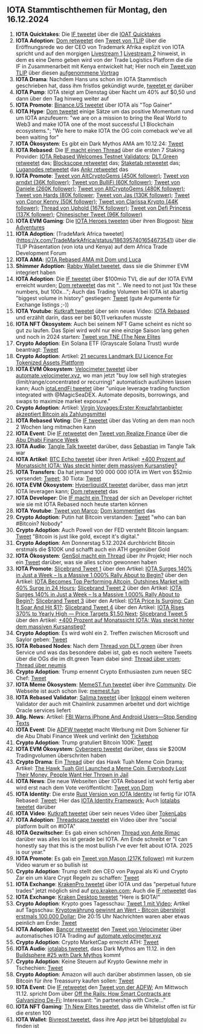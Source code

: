 ## IOTA Stammtischthemen für Montag, den 16.12.2024

1. **IOTA Quicktakes**: Die [IF tweetet](https://x.com/iota/status/1863553776520478940) über die [IOAT Quicktakes]()
2. **IOTA Adoption**: [Dom retweetet](https://x.com/DomSchiener/status/1863815073577214438) den [Tweet von TLIP](https://x.com/TLIP_io/status/1863578315488891390) über die Eröffnungsrede wo der CEO von Trademark Afrika explizit von IOTA spricht und auf den morgigen [Livestream 1](https://www.youtube.com/live/LnYZqNevRN0?si=Qpy8p-9TwxcroplT) [Livestream 2](https://www.youtube.com/watch?v=B2st8SGuJqA) hinweist, in dem es eine Demo geben wird von der Trade Logistics Platform die die IF in Zusammenarbeit mit Kenya entwickelt hat; Hier noch ein [Tweet von TLIP](https://x.com/TLIP_io/status/1864378795412611215) über diesen [aufgenommene Vortrag](https://www.youtube.com/live/B2st8SGuJqA?feature=shared)
3. **IOTA Drama**: Nachdem Hans uns schon im IOTA Stammtisch geschrieben hat, dass ihm fristlos gekündigt wurde, [tweetet er](https://x.com/hus_qy/status/1863691157491880255) darüber 
4. **IOTA Pump**: IOTA steigt am Dienstag über Nacht um 40% auf $0,50 und dann über den Tag hinweg weiter auf 
5. **IOTA Promote**: [Binance.US tweetet](https://x.com/BinanceUS/status/1863674601756033070) über IOTA als "Top Gainer"
6. **IOTA Hype**: [Dom tweetet](https://x.com/DomSchiener/status/1863688195034026493) einige Sätze um das positive Momentum rund um IOTA anzufeuern: "we are on a mission to bring the Real World to Web3 and make IOTA one of the most successful L1 Blockchain ecosystems."; "We here to make IOTA the OG coin comeback we've all been waiting for"
7. **IOTA Ökosystem**: Es gibt ein Dark Mythos AMA am 10.12.24: [Tweet](https://x.com/AuditOne_DAO/status/1863940705976045931)
8. **IOTA Rebased**: Die [IF macht einen Thread](https://x.com/iota/status/1863946293539660134) über die ersten 7 Staking Provider: [IOTA Rebased Welcomes Testnet Validators](https://blog.iota.org/iota-rebased-validators/); [DLT.Green retweetet](https://x.com/dlt_green/status/1863947514430255498) das; [Blockscope retweetet](https://x.com/Krypton45435203/status/1864033994825769242) das; [Staketab retweetet](https://x.com/staketab/status/1864002875958911427) das; [Luganodes retweetet](https://x.com/luganodes/status/1864255668305449406) das [Ankr retweetet](https://x.com/ankr/status/1864965603162783934) das
9. **IOTA Promote**: [Tweet von AltCryptoGems (450K follower)](https://x.com/AltCryptoGems/status/1863948302099845625); [Tweet von arndxt (36K follower)](https://x.com/arndxt_xo/status/1859929626216439832); [Tweet von BulliFi (60K follower)](https://x.com/Bullify_X/status/1863933431295492504); [Tweet von Daniele (260K follower)](https://x.com/danielesesta/status/1864220251988062256); [Tweet von AltCryptoGems (480K follower)](https://x.com/AltCryptoGems/status/1864242805788561871); [Tweet von Hards (80K follower](https://x.com/Degen_Hardy/status/1864217481054978180); [Tweet von Jas (130K follower)](https://x.com/JasCrypto_/status/1863946322606207268); [Tweet von Conor Kenny (50K follower)](https://x.com/conorfkenny/status/1864281688312041836); [Tweet von Clarissa Krypto (44K follower)](https://x.com/Clarissa_Krypto/status/1864709733044928754); [Thread von Uphold (167K follower)](https://x.com/UpholdInc/status/1864443313820193150); [Tweet von Defi Princess (137K follower)](https://x.com/defiprincess_/status/1864593090872529322); [Chinesischer Tweet (96K follower)](https://x.com/0xKingsKuan/status/1865974674146140185)
11. **IOTA EVM Gaming**: Die [IOTA Heroes tweeten](https://x.com/IotaHeroes/status/1863921653572411500) über ihren Blogpost: [New Adventures](https://www.iotaheroes.com/blog/new-adventures)
12. **IOTA Adoption**: (TradeMark Africa tweetet](https://x.com/TradeMarkAfrica/status/1863957401654673541) über die TLIP Präsentation (von iota und Kenya) auf dem Africa Trade Development Forum
13. **IOTA AMA**: [IOTA Rebased AMA mit Dom und Luca](https://x.com/iota/status/1863516743362097249)
14. **Shimmer Adoption**: [Rabby Wallet tweetet](https://x.com/Rabby_io/status/1808123544053719490), dass sie die Shimmer EVM integriert haben
15. **IOTA Adoption**: Die [IF tweetet](https://x.com/iota/status/1864214892720312661) über $100mio TVL die auf der IOTA EVM erreicht wurden; [Dom retweetet](https://x.com/DomSchiener/status/1864235593292489140) das mit ".. We need to not just 10x these numbers, but 100x...";  Auch das Trading Volumen bei IOTA ist abartig "biggest volume in history" gestiegen: [Tweet](https://x.com/_JeffR/status/1864122143807820145) (gute Argumente für Exchange listings ;-))
16. **IOTA Youtube**: [Kutkraft tweetet](https://x.com/kutkraft/status/1864224228201123867) über sein neues Video: [IOTA Rebased](https://youtu.be/pwEjmjRcd5o) und erzählt darin, dass eer bei $0,11 verkaufen musste
17. **IOTA NFT Ökosystem**: Auch bei seinem NFT Game scheint es nicht so gut zu laufen. Das Spiel wird wohl nur eine einzige Saison lang gehen und noch in 2024 starten: [Tweet von TNE (The New Elites](https://x.com/TheNewElites_/status/1864539303344525668)
18. **Crypto Adoption**: Ein Solana ETF (Grayscale Solana Trust) wurde beantragt: [Tweet](https://x.com/JSeyff/status/1864057917608980856)
19. **Crypto Adoption**: Artikel: [21 secures Landmark EU Licence For Tokenized Assets Plattform](https://t.co/fZXOHFJODN)
20. **IOTA EVM Ökosystem**: [Velocimeter tweetet](https://x.com/VelocimeterDEX/status/1864246374809915854) über [automate.velocimeter.xyz](https://automate.velocimeter.xyz/), wo man jetzt "buy low sell high strategies (limit/range/concentrated or recurring)" automatisch ausführen lassen kann; Auch [iotaLendFi tweetet](https://x.com/iolendfi/status/1864041721413132314) über "unique leverage trading function integrated with @MagicSeaDEX. Automate deposits, borrowings, and swaps to maximize market exposure."
21. **Crypto Adoption**: Artikel: [Virgin Voyages:Erster Kreuzfahrtanbieter akzeptiert Bitcoin als Zahlungsmittel](https://www.blocktrainer.de/blog/erster-kreuzfahrtanbieter-akzeptiert-bitcoin-als-zahlungsmittel)
22. **IOTA Rebased Voting**: Die [IF tweetet](https://x.com/iota/status/1864310689667686721) über das Voting an dem man noch 2 Wochen lang mitmachen kann
23. **IOTA Event**: Die [IF retweetet](https://x.com/iota/status/1864321339361812481) den [Tweet von Realize Finance](https://x.com/iota/status/1864321339361812481) über die [Abu Dhabi Finance Week](https://x.com/ADFinanceWeek)
24. **IOTA Audio**: [Tangle Talk tweetet](https://x.com/tangle_talk/status/1864307096885284901) darüber, dass [Sebastian](https://x.com/Sebasti65365174) im Tangle Talk war
25. **IOTA Artikel**: [BTC Echo tweetet](https://x.com/btcecho/status/1864259692505018850) über ihren Artikel: [+400 Prozent auf Monatssicht IOTA: Was steckt hinter dem massiven Kursanstieg?](https://www.btc-echo.de/news/iota-was-steckt-hinter-dem-massiven-kursanstieg-196961/?utm_content=buffer059d6&utm_medium=social&utm_source=x.com&utm_campaign=buffer)
26. **IOTA Transfers**: Da hat jemand 100 000 000 IOTA im Wert von $52mio versendet: [Tweet](https://x.com/tanglelytics/status/1864292874407297418); 30 Tiota: [Tweet](https://x.com/tanglelytics/status/1864408293105406005)
27. **IOTA EVM Ökosystem**: [HyperliquidX tweetet](https://x.com/HyperliquidX/status/1864291782865113173) darüber, dass man jetzt IOTA leveragen kann; [Dom retweetet](https://x.com/DomSchiener/status/1864332242438250820) das
28. **IOTA Developer**: Die [IF macht ein Thread](https://x.com/iota/status/1864338881182675363) der sich an Developer richtet wie sie mit IOTA Rebased noch heute starten können
29. **IOTA Youtube**: [Tweet von Marco](https://x.com/MarcoASola1/status/1864069984172785803); [Dom kommentiert](https://x.com/DomSchiener/status/1864214536665866383) das
30. **Crypto Adoption**: Putin hat Bitcoin verstanden: [Tweet](https://x.com/WatcherGuru/status/1864319265840488854) "who can ban #Bitcoin? Nobody"
31. **Crypto Adoption**: Auch Powell von der FED versteht Bitcoin langsam: [Tweet](https://x.com/BTC_Archive/status/1864393191203410111) "Bitcoin is just like gold, except it's digital."
32. **Crypto Adoption**: Am Donnerstag 5.12.2024 durchbricht Bitcoin erstmals die $100K und schafft auch ein ATH gegenüber Gold
33. **IOTA Ökosystem**: [GenSol macht ein Thread](https://x.com/GenSol_io/status/1864289169876636155) über ihr Projekt; Hier noch ein [Tweet](https://x.com/GenSol_io/status/1864666593239945270) darüber, was sie alles schon gewonnen haben
34. **IOTA Promote**: [Slicebrand Tweet 1](https://x.com/slicedbrand/status/1864370584458805658) über den Artikel: [IOTA Surges 140% in Just a Week – Is a Massive 1,000% Rally About to Begin?](https://cryptonews.com/news/iota-surges-100-in-just-a-week-is-a-massive-1000-rally-about-to-begin/) über den Artikel: [IOTA Becomes Top Performing Altcoin, Outshines Market with 40% Surge in 24 Hours](https://beincrypto.com/iota-outshines-market/); [Slicebrand Tweet 2](https://x.com/slicedbrand/status/1864370584458805658) über den Artikel: [IOTA Surges 140% in Just a Week – Is a Massive 1,000% Rally About to Begin?](https://cryptonews.com/news/iota-surges-100-in-just-a-week-is-a-massive-1000-rally-about-to-begin/); [Slicebrand Tweet 3](https://x.com/slicedbrand/status/1864385432848617587) über den Artikel: [IOTA Price Is Surging: Can It Soar And Hit $1?](https://coingape.com/markets/iota-price-is-surging-can-it-copy-xrp-and-hit-1/); [Slicebrand Tweet 4](https://x.com/slicedbrand/status/1864417141359038551) über den Artikel: [IOTA Rises 370% to Yearly High — Price Targets $1.50 Next](https://www.ccn.com/analysis/crypto/iota-rises-yearly-high-price-increase/#:~:text=8%20min%20read-,IOTA%20Price%20to%20%241.50,movement%20from%20the%20current%20price); [Slicebrand Tweet 5](https://x.com/slicedbrand/status/1864399525500072444) über den Artikel: [+400 Prozent auf Monatssicht IOTA: Was steckt hinter dem massiven Kursanstieg?](https://www.btc-echo.de/news/iota-was-steckt-hinter-dem-massiven-kursanstieg-196961/)
35. **Crypto Adoption**: Es wird wohl ein 2. Treffen zwischen Microsoft und Saylor geben: [Tweet](https://x.com/Vivek4real_/status/1864361324437819468)
36. **IOTA Rebased Nodes**: Nach dem [Thread von DLT.green](https://x.com/dlt_green) über ihren Service und was das besondere dabei ist, gab es noch weitere Tweets über die OGs die im dlt.green Team dabei sind: [Thread über vrom](https://x.com/dlt_green/status/1864304669977153700); [Thread über neumis](https://x.com/dlt_green/status/1864354882838306823)
37. **Crypto Adoption**: Trump ernennt Crypto Enthusiasten zum neuen SEC Chef: [Tweet](https://x.com/TheRobynHD/status/1864367477796274278)
38. **IOTA Meme Ökosystem**: [MemeST.fun tweetet](https://x.com/memest_/status/1797906597857108355) über ihre [Community](https://linktr.ee/memestreet). Die Webseite ist auch schon live: [memest.fun](http://memest.fun/)
39. **IOTA Rebased Validator**: [Salima tweetet](https://x.com/Salimasbegum/status/1864432373821055380) über [linkpool](https://x.com/linkpoolio) einem weiteren Validator der auch mit Chainlink zusammen arbeitet und dort wichtige Oracle services liefert
40. **Allg. News**: Artikel: [FBI Warns iPhone And Android Users—Stop Sending Texts](https://www.forbes.com/sites/zakdoffman/2024/12/03/fbi-warns-iphone-and-android-users-stop-sending-texts/)
41. **IOTA Event**: Die [ADFW tweetet](https://x.com/ADFinanceWeek/status/1864629827958944150) macht Werbung mit Dom Schiener für die Abu Dhabi Finance Week und verlinkt den [Ticketshop](https://adfw.com/tickets)
42. **Crypto Adoption**: Trump gratuliert Bitcoin 100K: [Tweet](https://x.com/bitcoin2go/status/1864657227707019555)
43. **IOTA EVM Ökosystem**: [Cyberperp tweetet](https://x.com/cyberperp/status/1864652111079694642) darüber, dass sie $200M Tradingvolumen überschriten haben
44. **Crypto Drama**: Ein [Thread](https://x.com/ShurikenTrade/status/1864865463139795389) über das Hawk Tuah Meme Coin Drama; Artikel: [The Hawk Tuah Girl Launched a Meme Coin, Everybody Lost Their Money, People Want Her Thrown in Jail](https://www.barstoolsports.com/blog/3533095/the-hawk-tuah-girl-launched-a-meme-coin-its-not-going-well?utm_content=buffer5fb43&utm_medium=social&utm_source=twitter.com&utm_campaign=buffer)
45. **IOTA News**: Die neue Webseiten über IOTA Rebased ist wohl fertig aber wird erst nach dem Vote veröffentlicht: [Tweet von Dom](https://x.com/DomSchiener/status/1864944154473603536)
46. **IOTA Identity**: Die erste [Rust Version von IOTA Identity](https://github.com/iotaledger/identity.rs/releases/tag/v1.6.0-alpha.1) ist fertig für IOTA Rebased: [Tweet](https://x.com/Vrom14286662/status/1864945305763885427); Hier das [IOTA Identity Framework](https://docs.iota.org/iota-identity); Auch [Iotalabs tweetet](https://x.com/iotalabs_/status/1865019507942789324) darüber
47. **IOTA Video**: [Kutkraft tweetet](https://x.com/kutkraft/status/1865293648457535797) über sein neues Video über [TokenLabs](https://x.com/TokenLabsX)
48. **IOTA Adoption**: [Threadscape tweetet](https://x.com/_threadscape_/status/1865176666630127970) ein Video über ihre "social platform built on #IOTA"
49. **IOTA Gezwitscher**: Es gab einen schönen [Thread von Ante Rimac](https://x.com/0xRimac/status/1864922752542470600) darüber was alles los ist gerade bei IOTA. Am Ende schreibt er "I can honestly say that this is the most bullish I've ever felt about IOTA. 2025 is our year."
50. **IOTA Promote**: Es gab ein [Tweet von Mason (217K follower)](https://x.com/MasonVersluis/status/1864866983482896548) mit kurzem Video warum er so bullish ist
51. **Crypto Adoption**: Trump stellt den CEO von Paypal als Ki und Crypto Zar ein um klare Crypt Regeln zu schaffen: [Tweet](https://x.com/blocktrainer/status/1864839721190322248)
52. **IOTA Exchange**: [KrakenPro tweetet](https://x.com/blocktrainer/status/1864839721190322248) über IOTA und das "perpetual future trades" jetzt möglich sind auf [pro.kraken.com](https://pro.kraken.com/app/trade/btc-usd?af_xp=app&source_caller=ui&pid=X&utm_content=link&utm_source=twitter&shortlink=IOTAperp&utm_medium=organic_social&utm_campaign=2024_q4_pro_global_futures_listings_en_rtg&deep_link_value=goToPair%2Ffutures%2FIOTA%2FUSD%2FPF_IOTAUSD&c=PerpFutures_IOTA_Social); Auch die [IF retweetet](https://x.com/iota/status/1864973864675008618) das
53. **IOTA Exchange**: [Kraken Desktop tweetet](https://x.com/KrakenDesktop/status/1865755679148920912) "Here is $IOTA!" 
54. **Crypto Adoption**: Krypto goes Tagesschau: [Tweet 1 mit Video](https://x.com/JanWues/status/1864615402061348864); Artikel auf Tagsschau: [Kryptowährung gewinnt an Wert - Bitcoin übersteigt erstmals 100.000 Dollar](https://www.tagesschau.de/wirtschaft/finanzen/bitcoin-100000-dollar-marke-100.html); Die 20:15 Uhr Nachrichten waren aber etwas peinlich am Ende: [Tweet](https://x.com/blocktrainer/status/1864749421818450248)
55. **IOTA Adoption**: [Bancor retweetet](https://x.com/Bancor/status/1864334179086860356) den [Tweet von Velocimeter](https://x.com/VelocimeterDEX/status/1864258949043863796) über automatisches IOTA Trading auf [automate.velocimeter.xyz](https://automate.velocimeter.xyz/)
56. **Crypto Adoption**: Crypto MarketCap erreicht ATH: [Tweet](https://x.com/Ashcryptoreal/status/1865084300497944758)
47. **IOTA Audio**: [iotalabs tweetet](https://x.com/iotalabs_/status/1865048559285883253), dass Dark Mythos am 11.12. in den [Buildsphere #25 with Dark Mythos](https://twitter.com/i/spaces/1OdKrXvozvvJX) kommt
48. **Crypto Adoption**: Keine Steuern auf Krypto Gewinne mehr in Tschechien: [Tweet](https://x.com/RadarHits/status/1865008674344743331)
49. **Crypto Adoption**: Amazon will auch darüber abstimmen lassen, ob sie Bitcoin für ihre Treassurry kaufen sollen: [Tweet](https://x.com/BTC_Archive/status/1865840011838414943)
50. **IOTA Event**: Die [IF retweetet](https://x.com/iota/status/1866025735367926066) den [Tweet von der ADFW](https://x.com/ADFinanceWeek/status/1864629827958944150); Am Mittwoch 11.12. spricht Dom über [Off the Rails: How Smart Contracts are Galvanizing De-Fi](https://adfw.com/agenda/filter?date=all&speaker=385); Interessant: "in partnership with Circle..."
51. **IOTA NFT Gaming**: [Th New Elites tweetet](https://x.com/TheNewElites_/status/1866010085388136588), dass die Whitelist offen ist für die ersten 100
52. **IOTA Wallet**: [Bivreost tweetet](https://x.com/bivreost/status/1865405199717666944), dass ihre App jetzt bei [bitgetglobal](https://x.com/bitgetglobal) zu finden ist
